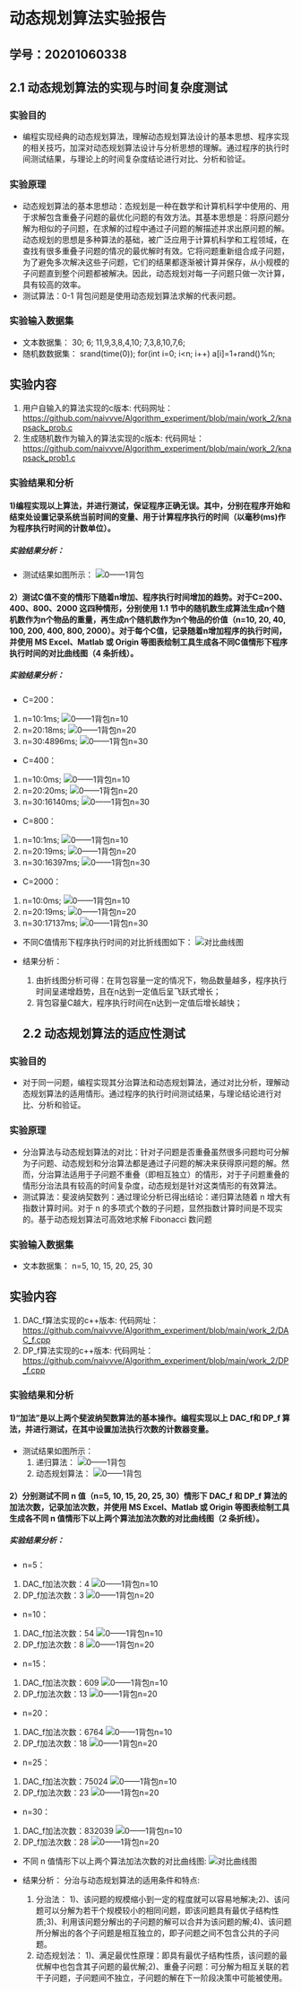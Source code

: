 # 动态规划算法实验报告

## 学号：20201060338


## 2.1 动态规划算法的实现与时间复杂度测试

### 实验目的

- 编程实现经典的动态规划算法，理解动态规划算法设计的基本思想、程序实现的相关技巧，加深对动态规划算法设计与分析思想的理解。通过程序的执行时间测试结果，与理论上的时间复杂度结论进行对比、分析和验证。

### 实验原理

- 动态规划算法的基本思想动：态规划是一种在数学和计算机科学中使用的、用于求解包含重叠子问题的最优化问题的有效方法。其基本思想是：将原问题分解为相似的子问题，在求解的过程中通过子问题的解描述并求出原问题的解。动态规划的思想是多种算法的基础，被广泛应用于计算机科学和工程领域，在查找有很多重叠子问题的情况的最优解时有效。它将问题重新组合成子问题，为了避免多次解决这些子问题，它们的结果都逐渐被计算并保存，从小规模的子问题直到整个问题都被解决。因此，动态规划对每一子问题只做一次计算，具有较高的效率。
- 测试算法：0-1 背包问题是使用动态规划算法求解的代表问题。


### 实验输入数据集

- 文本数据集：
  30;
  6;
  11,9,3,8,4,10;
  7,3,8,10,7,6;
- 随机数数据集：
    srand(time(0));
    for(int i=0; i<n; i++)
      a[i]=1+rand()%n;

## 实验内容

1. 用户自输入的算法实现的c版本:
       代码网址：https://github.com/naivvve/Algorithm_experiment/blob/main/work_2/knapsack_prob.c
2. 生成随机数作为输入的算法实现的c版本:
       代码网址：https://github.com/naivvve/Algorithm_experiment/blob/main/work_2/knapsack_prob1.c

### 实验结果和分析
#### 1)编程实现以上算法，并进行测试，保证程序正确无误。其中，分别在程序开始和结束处设置记录系统当前时间的变量、用于计算程序执行的时间（以毫秒(ms)作为程序执行时间的计数单位）。
##### 实验结果分析：
- 测试结果如图所示：
  ![0——1背包](1.png "0——1背包")

#### 2）测试C值不变的情形下随着n增加、程序执行时间增加的趋势。对于C=200、400、800、2000 这四种情形，分别使用 1.1 节中的随机数生成算法生成n个随机数作为n个物品的重量，再生成n个随机数作为n个物品的价值（n=10, 20, 40, 100, 200, 400, 800, 2000）。对于每个C值，记录随着n增加程序的执行时间，并使用 MS Excel、Matlab 或 Origin 等图表绘制工具生成各不同C值情形下程序执行时间的对比曲线图（4 条折线）。

##### 实验结果分析：
- C=200：
1. n=10:1ms;
![0——1背包n=10](2.png "0——1背包n=10")
2. n=20:18ms;
![0——1背包n=20](3.png "0——1背包n=20")
3. n=30:4896ms;
![0——1背包n=30](4.png "0——1背包n=30")

- C=400：
1. n=10:0ms;
![0——1背包n=10](5.png "0——1背包n=10")
2. n=20:20ms;
![0——1背包n=20](6.png "0——1背包n=20")
3. n=30:16140ms;
![0——1背包n=30](7.png "0——1背包n=30")

- C=800：
1. n=10:1ms;
![0——1背包n=10](8.png "0——1背包n=10")
2. n=20:19ms;
![0——1背包n=20](9.png "0——1背包n=20")
3. n=30:16397ms;
![0——1背包n=30](10.png "0——1背包n=30")

- C=2000：
1. n=10:0ms;
![0——1背包n=10](11.png "0——1背包n=10")
2. n=20:19ms;
![0——1背包n=20](12.png "0——1背包n=20")
3. n=30:17137ms;
![0——1背包n=30](13.png "0——1背包n=30")

- 不同C值情形下程序执行时间的对比折线图如下：
  ![对比曲线图](14.png "对比曲线图")

- 结果分析：
  1. 由折线图分析可得：在背包容量一定的情况下，物品数量越多，程序执行时间呈递增趋势，且在n达到一定值后呈飞跃式增长；
  2. 背包容量C越大，程序执行时间在n达到一定值后增长越快；


  ## 2.2 动态规划算法的适应性测试

### 实验目的

- 对于同一问题，编程实现其分治算法和动态规划算法，通过对比分析，理解动态规划算法的适用情形。通过程序的执行时间测试结果，与理论结论进行对比、分析和验证。

### 实验原理

- 分治算法与动态规划算法的对比：针对子问题是否重叠虽然很多问题均可分解为子问题、动态规划和分治算法都是通过子问题的解决来获得原问题的解。然而，分治算法适用于子问题不重叠（即相互独立）的情形，对于子问题重叠的情形分治法具有较高的时间复杂度，动态规划是针对这类情形的有效算法。
- 测试算法：斐波纳契数列：通过理论分析已得出结论：递归算法随着 n 增大有指数计算时间。对于 n 的多项式个数的子问题，显然指数计算时间是不现实的。基于动态规划算法可高效地求解 Fibonacci 数问题

### 实验输入数据集

- 文本数据集：
  n=5, 10, 15, 20, 25, 30

## 实验内容

1. DAC_f算法实现的c++版本:
       代码网址：https://github.com/naivvve/Algorithm_experiment/blob/main/work_2/DAC_f.cpp
2. DP_f算法实现的c++版本:
       代码网址：https://github.com/naivvve/Algorithm_experiment/blob/main/work_2/DP_f.cpp

### 实验结果和分析
#### 1)“加法”是以上两个斐波纳契数算法的基本操作。编程实现以上 DAC_f和 DP_f 算法，并进行测试，在其中设置加法执行次数的计数器变量。

- 测试结果如图所示：
  1. 递归算法：
  ![0——1背包](2.1.png "0——1背包")
  2. 动态规划算法：
  ![0——1背包](2.2.png "0——1背包")

#### 2）分别测试不同 n 值（n=5, 10, 15, 20, 25, 30）情形下 DAC_f 和 DP_f 算法的加法次数，记录加法次数，并使用 MS Excel、Matlab 或 Origin 等图表绘制工具生成各不同 n 值情形下以上两个算法加法次数的对比曲线图（2 条折线）。

##### 实验结果分析：
- n=5：
1. DAC_f加法次数：4
![0——1背包n=10](2.3.png "0——1背包n=10")
2. DP_f加法次数：3
![0——1背包n=20](2.4.png "0——1背包n=20")

- n=10：
1. DAC_f加法次数：54
![0——1背包n=10](2.5.png "0——1背包n=10")
2. DP_f加法次数：8
![0——1背包n=20](2.6.png "0——1背包n=20")

- n=15：
1. DAC_f加法次数：609
![0——1背包n=10](2.7.png "0——1背包n=10")
2. DP_f加法次数：13
![0——1背包n=20](2.8.png "0——1背包n=20")

- n=20：
1. DAC_f加法次数：6764
![0——1背包n=10](2.9.png "0——1背包n=10")
2. DP_f加法次数：18
![0——1背包n=20](2.10.png "0——1背包n=20")

- n=25：
1. DAC_f加法次数：75024
![0——1背包n=10](2.11.png "0——1背包n=10")
2. DP_f加法次数：23
![0——1背包n=20](2.12.png "0——1背包n=20")

- n=30：
1. DAC_f加法次数：832039
![0——1背包n=10](2.13.png "0——1背包n=10")
2. DP_f加法次数：28
![0——1背包n=20](2.14.png "0——1背包n=20")

- 不同 n 值情形下以上两个算法加法次数的对比曲线图:
  ![对比曲线图](2.15.png "对比曲线图")

- 结果分析：
  分治与动态规划算法的适用条件和特点:
  1. 分治法：
  1)、该问题的规模缩小到一定的程度就可以容易地解决;2)、该问题可以分解为若干个规模较小的相同问题，即该问题具有最优子结构性质;3)、利用该问题分解出的子问题的解可以合并为该问题的解;4)、该问题所分解出的各个子问题是相互独立的，即子问题之间不包含公共的子问题。
  2. 动态规划法：
  1)、满足最优性原理：即具有最优子结构性质，该问题的最优解中也包含其子问题的最优解;2)、重叠子问题：可分解为相互关联的若干子问题，子问题间不独立，子问题的解在下一阶段决策中可能被使用。